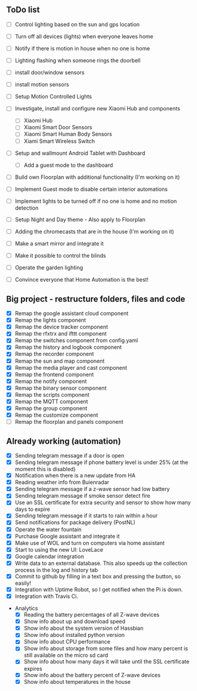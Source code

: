 ## ToDo list

- [ ] Control lighting based on the sun and gps location
- [ ] Turn off all devices (lights) when everyone leaves home
- [ ] Notify if there is motion in house when no one is home
- [ ] Lighting flashing when someone rings the doorbell
- [ ] install door/window sensors
- [ ] install motion sensors
- [ ] Setup Motion Controlled Lights
- [ ] Investigate, install and configure new Xiaomi Hub and components
  - [ ] Xiaomi Hub
  - [ ] Xiaomi Smart Door Sensors
  - [ ] Xiaomi Smart Human Body Sensors
  - [ ] Xiami Smart Wireless Switch
- [ ] Setup and wallmount Android Tablet with Dashboard
  - [ ] Add a guest mode to the dashboard
- [ ] Build own Floorplan with additional functionality (I'm working on it)
- [ ] Implement Guest mode to disable certain interior automations
- [ ] Implement lights to be turned off if no one is home and no motion detection
- [ ] Setup Night and Day theme - Also apply to Floorplan
- [ ] Adding the chromecasts that are in the house (I'm working on it)
- [ ] Make a smart mirror and integrate it
- [ ] Make it possible to control the blinds
- [ ] Operate the garden lighting

- [ ] Convince everyone that Home Automation is the best!

## Big project - restructure folders, files and code
- [x] Remap the google assistant cloud component
- [x] Remap the lights component
- [x] Remap the device tracker component
- [x] Remap the rfxtrx and ifttt component
- [x] Remap the switches component from config.yaml
- [x] Remap the history and logbook component
- [x] Remap the recorder component
- [x] Remap the sun and map component
- [x] Remap the media player and cast component
- [x] Remap the frontend component
- [x] Remap the notify component
- [x] Remap the binary sensor component
- [x] Remap the scripts component
- [x] Remap the MQTT component
- [x] Remap the group component
- [x] Remap the customize component
- [ ] Remap the floorplan and panels component

## Already working (automation)

- [x] Sending telegram message if a door is open
- [x] Sending telegram message if phone battery level is under 25% (at the moment this is disabled)
- [x] Notification when there is a new update from HA
- [x] Reading weather info from Buienradar
- [x] Sending telegram message if a z-wave sensor had low battery
- [x] Sending telegram message if smoke sensor detect fire
- [x] Use an SSL certificate for extra security and sensor to show how many days to expire
- [x] Sending telegram message if it starts to rain within a hour
- [x] Send notifications for package delivery (PostNL)
- [x] Operate the water fountain
- [x] Purchase Google assistant and integrate it
- [x] Make use of WOL and turn on computers via home assistant
- [x] Start to using the new UI: LoveLace
- [x] Google calendar integration
- [x] Write data to an external database. This also speeds up the collection process in the log and history tab
- [x] Commit to github by filling in a text box and pressing the button, so easily!
- [x] Integration with Uptime Robot, so I get notified when the Pi is down.
- [x] Integration with Travis Ci.

- Analytics 
	- [x] Reading the battery percentages of all Z-wave devices 
	- [x] Show info about up and download speed
	- [x] Show info about the system version of Hassbian
	- [x] Show info about installed python version
	- [x] Show info about CPU performance
	- [x] Show info about storage from some files and how many percent is still available on the micro sd card
	- [x] Show info about how many days it will take until the SSL certificate expires
	- [x] Show info about the battery percent of Z-wave devices
	- [x] Show info about temperatures in the house